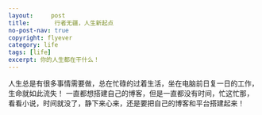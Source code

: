 ```yaml
---
layout:     post
title:       行者无疆，人生新起点
no-post-nav: true
copyright: flyever
category: life
tags: [life]
excerpt: 你的人生都在干什么！
---
```

人生总是有很多事情需要做，总在忙碌的过着生活，坐在电脑前日复一日的工作，生命就如此流失！
一直都想搭建自己的博客，但是一直都没有时间，忙这忙那，看看小说，时间就没了，静下来心来，还是要把自己的博客和平台搭建起来！

